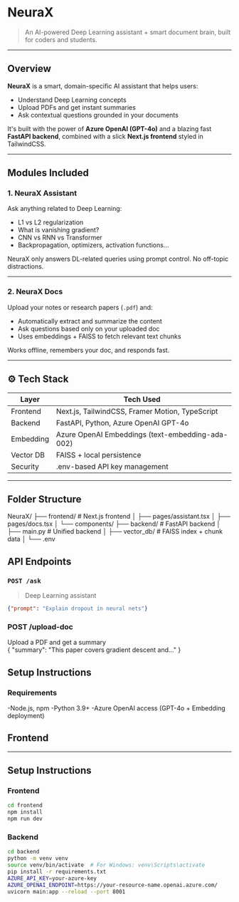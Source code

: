 #  NeuraX

> An AI-powered Deep Learning assistant + smart document brain, built for coders and students.

---

##  Overview

**NeuraX** is a smart, domain-specific AI assistant that helps users:

- Understand Deep Learning concepts  
- Upload PDFs and get instant summaries  
- Ask contextual questions grounded in your documents  

It's built with the power of **Azure OpenAI (GPT-4o)** and a blazing fast **FastAPI backend**, combined with a slick **Next.js frontend** styled in TailwindCSS.

---

##  Modules Included

### 1. NeuraX Assistant
Ask anything related to Deep Learning:  
- L1 vs L2 regularization  
- What is vanishing gradient?  
- CNN vs RNN vs Transformer  
- Backpropagation, optimizers, activation functions...

 NeuraX only answers DL-related queries using prompt control. No off-topic distractions.

---

###  2. NeuraX Docs
Upload your notes or research papers (`.pdf`) and:

-  Automatically extract and summarize the content  
-  Ask questions based only on your uploaded doc  
-  Uses embeddings + FAISS to fetch relevant text chunks  

Works offline, remembers your doc, and responds fast.

---

## ⚙️ Tech Stack

| Layer       | Tech Used                                |
|-------------|-------------------------------------------|
|  Frontend  | Next.js, TailwindCSS, Framer Motion, TypeScript |
|  Backend   | FastAPI, Python, Azure OpenAI GPT-4o       |
|  Embedding | Azure OpenAI Embeddings (text-embedding-ada-002) |
|  Vector DB | FAISS + local persistence                 |
|  Security  | .env-based API key management             |

---

##  Folder Structure

NeuraX/
├── frontend/ # Next.js frontend
│ ├── pages/assistant.tsx
│ ├── pages/docs.tsx
│ └── components/
├── backend/ # FastAPI backend
│ ├── main.py # Unified backend
│ ├── vector_db/ # FAISS index + chunk data
│ └── .env

## API Endpoints

### `POST /ask`
> Deep Learning assistant

```json
{"prompt": "Explain dropout in neural nets"}
```

### POST /upload-doc
Upload a PDF and get a summary  
{
  "summary": "This paper covers gradient descent and..."
}

## Setup Instructions

### Requirements

-Node.js, npm
-Python 3.9+
-Azure OpenAI access (GPT-4o + Embedding deployment)

## Frontend

---

##  Setup Instructions

###  Frontend

```bash
cd frontend
npm install
npm run dev
```

### Backend
```bash
cd backend
python -m venv venv
source venv/bin/activate  # For Windows: venv\Scripts\activate
pip install -r requirements.txt
AZURE_API_KEY=your-azure-key
AZURE_OPENAI_ENDPOINT=https://your-resource-name.openai.azure.com/
uvicorn main:app --reload --port 8001
```

